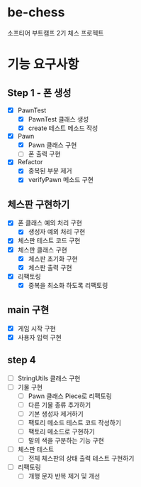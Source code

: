 # be-chess
소프티어 부트캠프 2기 체스 프로젝트

# 기능 요구사항
## Step 1 - 폰 생성
- [x] PawnTest
  - [x] PawnTest 클래스 생성
  - [x] create 테스트 메소드 작성
- [x] Pawn
  - [x] Pawn 클래스 구현
  - [ ] 폰 출력 구현 
- [x] Refactor
  - [x] 중복된 부분 제거
  - [x] verifyPawn 메소드 구현
## 체스판 구현하기
- [x] 폰 클래스 예외 처리 구현
  - [x] 생성자 예외 처리 구현
- [x] 체스판 테스트 코드 구현
- [x] 체스판 클래스 구현
  - [x] 체스판 초기화 구현
  - [x] 체스판 출력 구현
- [x] 리팩토링
  - [x] 중복을 최소화 하도록 리팩토링
## main 구현
- [x] 게임 시작 구현
- [x] 사용자 입력 구현

## step 4
- [ ] StringUtils 클래스 구현
- [ ] 기물 구현
  - [ ] Pawn 클래스 Piece로 리팩토링
  - [ ] 다른 기물 종류 추가하기
  - [ ] 기본 생성자 제거하기
  - [ ] 팩토리 메소드 테스트 코드 작성하기
  - [ ] 팩토리 메소드로 구현하기
  - [ ] 말의 색을 구분하는 기능 구현
- [ ] 체스판 테스트
  - [ ] 전체 체스판의 상태 출력 테스트 구현하기
- [ ] 리팩토링
  - [ ] 개행 문자 반복 제거 및 개선